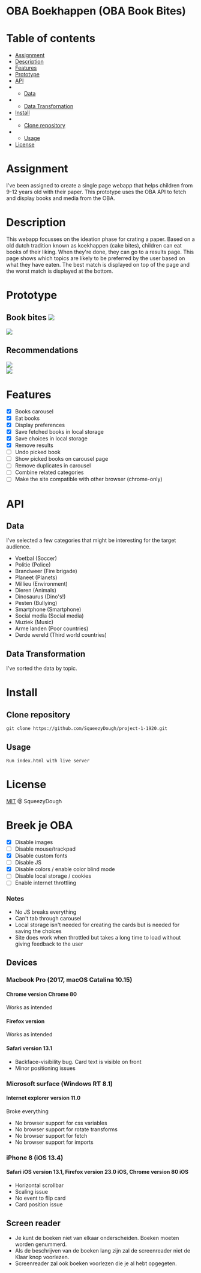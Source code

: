 # OBA Boekhappen (OBA Book Bites)

# Table of contents
* [Assignment](#Assignment)
* [Description](#Description)
* [Features](#Features)
* [Prototype](#Prototype)
* [API](#API)
* * [Data](#Data)
* * [Data Transfornation](#Data-Transformation)
* [Install](#Install)
* * [Clone repository](#Clone-repo)
* * [Usage](#Usage)
* [License](#License)

<a name="Assignment"></a>
# Assignment
I've been assigned to create a single page webapp that helps children from 9-12 years old with their paper. This prototype uses the OBA API to fetch and display books and media from the OBA.

<a name="Description"></a>
# Description
This webapp focusses on the ideation phase for crating a paper. Based on a old dutch tradition known as koekhappen (cake bites), children can eat books of their liking. When they're done, they can go to a results page. This page shows which topics are likely to be preferred by the user based on what they have eaten. The best match is displayed on top of the page and the worst match is displayed at the bottom.

<a name="Prototype"></a>
# Prototype
## Book bites		 ![](https://github.com/SqueezyDough/frontend-applications/blob/master/wiki/home2.jpg?)
 ![](https://github.com/SqueezyDough/project-1-1920/blob/master/github/carousel.png?)		
 ## Recommendations		
 ![](https://github.com/SqueezyDough/project-1-1920/blob/master/github/res1.png?)		
 ![](https://github.com/SqueezyDough/project-1-1920/blob/master/github/res2.png?)		


<a name="Features"></a>
# Features
- [X] Books carousel
- [X] Eat books
- [X] Display preferences
- [X] Save fetched books in local storage
- [X] Save choices in local storage
- [X] Remove results
- [ ] Undo picked book
- [ ] Show picked books on carousel page
- [ ] Remove duplicates in carousel
- [ ] Combine related categories
- [ ] Make the site compatible with other browser (chrome-only)

<a name="API"></a>
# API

<a name="Data"></a>
## Data
I've selected a few categories that might be interesting for the target audience.

* Voetbal (Soccer)
* Politie (Police)
* Brandweer (Fire brigade)
* Planeet (Planets)
* Millieu (Environment)
* Dieren (Animals)
* Dinosaurus (Dino's!)
* Pesten (Bullying)
* Smartphone (Smartphone)
* Social media (Social media)
* Muziek (Music)
* Arme landen (Poor countries)
* Derde wereld (Third world countries)

<a name="Data-Transformation"></a>
## Data Transformation
I've sorted the data by topic.

<a name="Install"></a>
# Install
<a name="Clone-repo"></a>
## Clone repository
`git clone https://github.com/SqueezyDough/project-1-1920.git`

<a name="Usage"></a>
## Usage
`Run index.html with live server`

<a name="License"></a>
# License
[MIT](https://github.com/SqueezyDough/frontend-applications/blob/master/LICENSE) @ SqueezyDough

# Breek je OBA
- [X] Disable images
- [ ] Disable mouse/trackpad
- [X] Disable custom fonts
- [ ] Disable JS
- [X] Disable colors / enable color blind mode
- [ ] Disable local storage / cookies
- [ ] Enable internet throttling

### Notes
* No JS breaks everything
* Can't tab through carousel
* Local storage isn't needed for creating the cards but is needed for saving the choices
* Site does work when throttled but takes a long time to load without giving feedback to the user

## Devices
### Macbook Pro (2017, macOS Catalina 10.15)
#### Chrome version Chrome 80
Works as intended

#### Firefox version
Works as intended

#### Safari version 13.1
* Backface-visibility bug. Card text is visible on front
* Minor positioning issues

### Microsoft surface (Windows RT 8.1)
#### Internet explorer version 11.0
Broke everything

* No browser support for css variables
* No browser support for rotate transforms
* No browser support for fetch
* No browser support for imports

### iPhone 8 (iOS 13.4)
#### Safari iOS version 13.1, Firefox version 23.0 iOS, Chrome version 80 iOS
* Horizontal scrollbar
* Scaling issue
* No event to flip card
* Card position issue

## Screen reader
* Je kunt de boeken niet van elkaar onderscheiden. Boeken moeten worden genummerd.
* Als de beschrijven van de boeken lang zijn zal de screenreader niet de Klaar knop voorlezen.
* Screenreader zal ook boeken voorlezen die je al hebt opgegeten.
